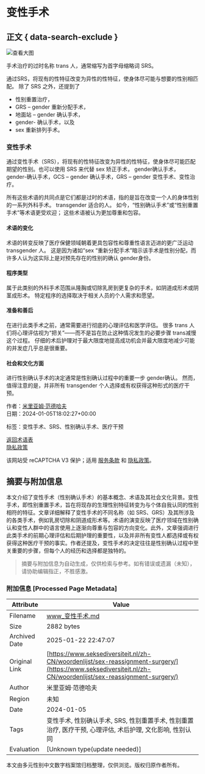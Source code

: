 # 变性手术

## 正文 { data-search-exclude }


![查看大图](https://www.seksediversiteit.nl/wp-content/uploads/2024/01/Woordenboek-behandeling-14.jpg)

手术治疗的过时名称 trans 人，通常缩写为首字母缩略词 SRS。

通过SRS，将现有的性特征改变为异性的性特征，使身体尽可能与想要的性别相匹配。 除了 SRS 之外，还提到了

- 性别重置治疗，
- GRS – gender 重新分配手术，
- 地面站 – gender 确认手术，
- gender- 确认手术，以及
- sex 重新排列手术。

### 变性手术

通过变性手术（SRS），将现有的性特征改变为异性的性特征，使身体尽可能匹配期望的性别。也可以使用 SRS 来代替 sex 矫正手术， gender确认手术， gender-确认手术，GCS – gender 确认手术，GRS – gender 变性手术、变性治疗。

所有这些术语的共同点是它们都是过时的术语，指的是旨在改变一个人的身体性别的一系列外科手术。 transgender 适合的人。 如今，“性别确认手术”或“性别重置手术”等术语更受欢迎； 这些术语被认为更加尊重和包容。

#### 术语的变化

术语的转变反映了医疗保健领域朝着更具包容性和尊重性语言迈进的更广泛运动 transgender 人。 这是因为诸如“sex “重新分配手术”暗示该手术是性别分配，而许多人认为这实际上是对预先存在的性别的确认 gender身份。

#### 程序类型

属于此类别的外科手术范围从隆胸或切除乳房到更复杂的手术，如阴道成形术或阴茎成形术。 特定程序的选择取决于相关人员的个人需求和愿望。

#### 准备和善后

在进行此类手术之前，通常需要进行彻底的心理评估和医学评估。 很多 trans 人们将心理评估视为“把关”——而不是旨在防止这种情况发生的必要步骤 trans减慢这个过程。 仔细的术后护理对于最大限度地提高成功机会并最大限度地减少可能的并发症几乎总是很重要。

#### 社会和文化方面

进行性别确认手术的决定通常是性别确认过程中的重要一步 gender确认。 然而，值得注意的是，并非所有 transgender 个人选择或有权获得这种形式的医疗干预。

作者：[米里亚姆·范德哈夫](https://www.seksediversiteit.nl/zh-CN/author/admin/)  
日期：2024-01-05T18:02:27+00:00  

标签：变性手术、SRS、性别确认手术、医疗干预

[返回术语表](https://www.seksediversiteit.nl/zh-CN/data/woordenlijst/)  
[隐私政策](https://www.seksediversiteit.nl/zh-CN/over-ons/privacy/)  

该网站受 reCAPTCHA V3 保护；适用 [服务条款](https://policies.google.com/terms?hl=nly) 和 [隐私政策](https://policies.google.com/privacy?hl=nl)。
<!-- tcd_original_link https://www.seksediversiteit.nl/zh-CN/woordenlijst/sex-reassignment-surgery/ -->


## 摘要与附加信息

<!-- tcd_abstract -->
本文介绍了变性手术（性别确认手术）的基本概念、术语及其社会文化背景。变性手术，即性别重置手术，旨在将现存的生理性别特征转变为与个体自我认同的性别相符的特征。文章详细解释了变性手术的不同名称（如 SRS、GRS）及其所涉及的各类手术，例如乳房切除和阴道成形术等。术语的演变反映了医疗领域在性别确认和变性人群中的语言使用上逐渐向尊重与包容的方向变化。此外，文章强调进行此类手术的前期心理评估和后期护理的重要性，以及并非所有变性人都选择或有权获得这种医疗干预的事实。作者还提及，变性手术的决定往往是性别确认过程中至关重要的步骤，但每个人的经历和选择都是独特的。
<!-- tcd_abstract_end -->

> 摘要与附加信息为自动生成，仅供检索与参考。如有错误或遗漏（未知），请协助编辑指正，不胜感激。

### 附加信息 [Processed Page Metadata]

| Attribute       | Value                                  |
|-----------------|----------------------------------------|
| Filename        | www_变性手术.md                             |
| Size            | 2882 bytes                           |
| Archived Date   | 2025-01-22 22:47:07                             |
| Original Link   | [https://www.seksediversiteit.nl/zh-CN/woordenlijst/sex-reassignment-surgery/](https://www.seksediversiteit.nl/zh-CN/woordenlijst/sex-reassignment-surgery/)                       |
| Author          | 米里亚姆·范德哈夫                               |
| Region          | 未知                               |
| Date            | 2024-01-05                                 |
| Tags            | 变性手术, 性别确认手术, SRS, 性别重置手术, 性别重置治疗, 医疗干预, 心理评估, 术后护理, 文化影响, 性别认同                                 |
| Evaluation            | [Unknown type(update needed)]                                 |
<!-- tcd_table_end -->

本文由多元性别中文数字档案馆归档整理，仅供浏览。版权归原作者所有。
